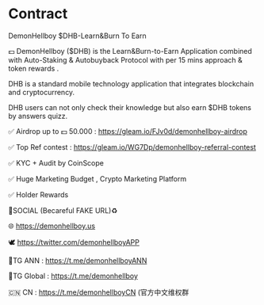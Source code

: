 # Contract
DemonHellboy $DHB-Learn&amp;Burn To Earn

💵 DemonHellboy ($DHB) is the Learn&amp;Burn-to-Earn Application combined with Auto-Staking &amp; Autobuyback Protocol with per 15 mins approach &amp; token rewards .

DHB is a standard mobile technology application that integrates blockchain and cryptocurrency. 

DHB users can not only check their knowledge but also earn $DHB tokens by answers quizz.


✅ Airdrop up to 💵 50.000 : https://gleam.io/FJv0d/demonhellboy-airdrop

✅ Top Ref contest : https://gleam.io/WG7Dp/demonhellboy-referral-contest

✅ KYC + Audit by CoinScope

✅ Huge Marketing Budget , Crypto Marketing Platform

✅ Holder Rewards

💠SOCIAL (Becareful FAKE URL)♻️

🌐 https://demonhellboy.us

🕊 https://twitter.com/demonhellboyAPP

🔗TG ANN : https://t.me/demonhellboyANN

🔗TG Global : https://t.me/demonhellboy

🇨🇳 CN : https://t.me/demonhellboyCN (官方中文维权群
